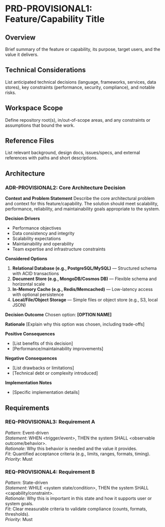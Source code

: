 # PRD-PROVISIONAL1: Feature/Capability Title 

## Overview
Brief summary of the feature or capability, its purpose, target users, and the value it delivers.

## Technical Considerations
List anticipated technical decisions (language, frameworks, services, data stores), key constraints (performance, security, compliance), and notable risks.

## Workspace Scope
Define repository root(s), in/out-of-scope areas, and any constraints or assumptions that bound the work.

## Reference Files
List relevant background, design docs, issues/specs, and external references with paths and short descriptions.

## Architecture

### ADR-PROVISIONAL2: Core Architecture Decision

**Context and Problem Statement**
Describe the core architectural problem and context for this feature/capability. The solution should meet scalability, performance, reliability, and maintainability goals appropriate to the system.

**Decision Drivers**
- Performance objectives
- Data consistency and integrity
- Scalability expectations
- Maintainability and operability
- Team expertise and infrastructure constraints

**Considered Options**
1. **Relational Database (e.g., PostgreSQL/MySQL)** — Structured schema with ACID transactions
2. **Document Store (e.g., MongoDB/Cosmos DB)** — Flexible schema and horizontal scale
3. **In-Memory Cache (e.g., Redis/Memcached)** — Low-latency access with optional persistence
4. **Local/File/Object Storage** — Simple files or object store (e.g., S3, local JSON)

**Decision Outcome**
Chosen option: **[OPTION NAME]**

**Rationale**
[Explain why this option was chosen, including trade-offs]

**Positive Consequences**
- [List benefits of this decision]
- [Performance/maintainability improvements]

**Negative Consequences**
- [List drawbacks or limitations]
- [Technical debt or complexity introduced]

**Implementation Notes**
- [Specific implementation details]

## Requirements

### REQ-PROVISIONAL3: Requirement A
*Pattern*: Event-driven  
*Statement*: WHEN <trigger/event>, THEN the system SHALL <observable outcome/behavior>.  
*Rationale*: Why this behavior is needed and the value it provides.  
*Fit*: Quantified acceptance criteria (e.g., limits, ranges, formats, timing).  
*Priority*: Must  

### REQ-PROVISIONAL4: Requirement B
*Pattern*: State-driven  
*Statement*: WHILE <system state/condition>, THEN the system SHALL <capability/constraint>.  
*Rationale*: Why this is important in this state and how it supports user or system goals.  
*Fit*: Clear measurable criteria to validate compliance (counts, formats, thresholds).  
*Priority*: Must   

